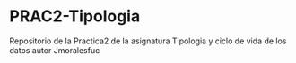 # PRAC2-Tipologia
Repositorio de la Practica2 de la asignatura Tipologia y ciclo de vida de los datos
autor Jmoralesfuc

